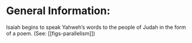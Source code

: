# General Information:

Isaiah begins to speak Yahweh’s words to the people of Judah in the form of a poem. (See: [[figs-parallelism]])